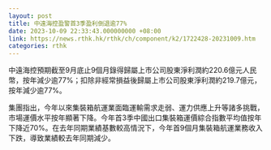 ```yaml
---
layout: post
title: 中遠海控盈警首3季盈利倒退逾77%
date: 2023-10-09 22:33:43.000000000 +08:00
link: https://news.rthk.hk/rthk/ch/component/k2/1722428-20231009.htm
categories: rthk
---
```


中遠海控預期截至9月底止9個月錄得歸屬上市公司股東淨利潤約220.6億元人民幣，按年減少逾77%；扣除非經常損益後歸屬上市公司股東淨利潤約219.7億元，按年減少逾77%。

集團指出，今年以來集裝箱航運業面臨運輸需求走弱、運力供應上升等諸多挑戰，市場運價水平按年顯著下降。今年首3季中國出口集裝箱運價綜合指數平均值按年下降近70%。在去年同期業績基數較高情況下，今年首9個月集裝箱航運業務收入下跌，導致業績較去年同期減少。

